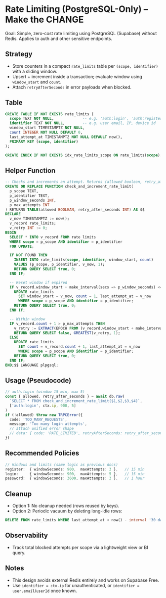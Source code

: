# Rate Limiting (PostgreSQL-Only) – Make the CHANGE

Goal: Simple, zero-cost rate limiting using PostgreSQL (Supabase) without Redis. Applies to auth and other sensitive endpoints.

## Strategy
- Store counters in a compact `rate_limits` table per `(scope, identifier)` with a sliding window.
- Upsert + increment inside a transaction; evaluate window using `window_start` and `count`.
- Attach `retryAfterSeconds` in error payloads when blocked.

## Table
```sql
CREATE TABLE IF NOT EXISTS rate_limits (
  scope TEXT NOT NULL,             -- e.g. 'auth:login', 'auth:register', 'password:reset'
  identifier TEXT NOT NULL,        -- e.g. user email, IP, device id
  window_start TIMESTAMPTZ NOT NULL,
  count INTEGER NOT NULL DEFAULT 0,
  last_attempt_at TIMESTAMPTZ NOT NULL DEFAULT now(),
  PRIMARY KEY (scope, identifier)
);

CREATE INDEX IF NOT EXISTS idx_rate_limits_scope ON rate_limits(scope);
```

## Helper Function
```sql
-- Checks and increments an attempt. Returns (allowed boolean, retry_after_seconds int)
CREATE OR REPLACE FUNCTION check_and_increment_rate_limit(
  p_scope TEXT,
  p_identifier TEXT,
  p_window_seconds INT,
  p_max_attempts INT
) RETURNS TABLE(allowed BOOLEAN, retry_after_seconds INT) AS $$
DECLARE
  v_now TIMESTAMPTZ := now();
  v_record rate_limits;
  v_retry INT := 0;
BEGIN
  SELECT * INTO v_record FROM rate_limits 
  WHERE scope = p_scope AND identifier = p_identifier
  FOR UPDATE;

  IF NOT FOUND THEN
    INSERT INTO rate_limits(scope, identifier, window_start, count)
    VALUES (p_scope, p_identifier, v_now, 1);
    RETURN QUERY SELECT true, 0;
  END IF;

  -- Reset window if expired
  IF v_record.window_start + make_interval(secs => p_window_seconds) <= v_now THEN
    UPDATE rate_limits
      SET window_start = v_now, count = 1, last_attempt_at = v_now
      WHERE scope = p_scope AND identifier = p_identifier;
    RETURN QUERY SELECT true, 0;
  END IF;

  -- Within window
  IF v_record.count + 1 > p_max_attempts THEN
    v_retry := EXTRACT(EPOCH FROM (v_record.window_start + make_interval(secs => p_window_seconds) - v_now));
    RETURN QUERY SELECT false, GREATEST(v_retry, 1);
  ELSE
    UPDATE rate_limits
      SET count = v_record.count + 1, last_attempt_at = v_now
      WHERE scope = p_scope AND identifier = p_identifier;
    RETURN QUERY SELECT true, 0;
  END IF;
END;$$ LANGUAGE plpgsql;
```

## Usage (Pseudocode)
```ts
// auth.login (window 15 min, max 5)
const { allowed, retry_after_seconds } = await db.raw(
  `SELECT * FROM check_and_increment_rate_limit($1,$2,$3,$4)`,
  ['auth:login', ctx.ip, 900, 5]
)
if (!allowed) throw new TRPCError({
  code: 'TOO_MANY_REQUESTS',
  message: 'Too many login attempts',
  // attach unified error shape
  // data: { code: 'RATE_LIMITED', retryAfterSeconds: retry_after_seconds }
})
```

## Recommended Policies
```ts
// Windows and limits (same logic as previous docs)
register:  { windowSeconds: 900,  maxAttempts: 3 },   // 15 min
login:     { windowSeconds: 900,  maxAttempts: 5 },   // 15 min
password:  { windowSeconds: 3600, maxAttempts: 3 },   // 1 hour
```

## Cleanup
- Option 1: No cleanup needed (rows reused by keys).
- Option 2: Periodic vacuum by deleting long-idle rows:
```sql
DELETE FROM rate_limits WHERE last_attempt_at < now() - interval '30 days';
```

## Observability
- Track total blocked attempts per scope via a lightweight view or BI query.

## Notes
- This design avoids external Redis entirely and works on Supabase Free.
- Use `identifier = ctx.ip` for unauthenticated, or `identifier = user.email`/`userId` once known.

